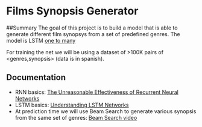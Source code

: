 # Films Synopsis Generator

##Summary
The goal of this project is to build a model that is able to generate different film synopsys from a set of predefined genres. The model is LSTM [one to many](http://karpathy.github.io/assets/rnn/diags.jpeg)

For training the net we will be using a dataset of >100K pairs of <genres,synopsis> (data is in spanish).

## Documentation
- RNN basics: [The Unreasonable Effectiveness of Recurrent Neural Networks](http://karpathy.github.io/2015/05/21/rnn-effectiveness/)
- LSTM basics: [Understanding LSTM Networks](http://colah.github.io/posts/2015-08-Understanding-LSTMs/)
- At prediction time we will use Beam Search to generate various synopsis from the same set of genres: [Beam Search video](https://www.youtube.com/watch?v=UXW6Cs82UKo)